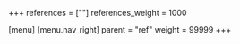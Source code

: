 +++
references = ["<TO SET>"]
references_weight = 1000

[menu]
  [menu.nav_right]
    parent = "ref"
    weight = 99999
+++
